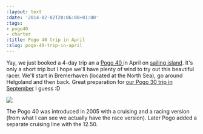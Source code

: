 ```yaml
---
:layout: text
:date: '2014-02-02T20:06:00+01:00'
:tags:
- pogo40
- charter
:title: Pogo 40 trip in April
:slug: pogo-40-trip-in-april
---
```

Yay, we just booked a 4-day trip an a [Pogo 40 ](http://www.pogostructures.com/en/structures/the-early-designs/pogo-40/) in April on [sailing island](http://www.sailingisland.de/highspeedsailing/startseite_highspeed_sailing.htm). It's only a short trip but I hope we'll have plenty of wind to try out this beautiful racer. We'll start in Bremerhaven (located at the North Sea), go around Helgoland and then back. Great preparation for [our Pogo 30 trip in September](http://picassol.co/post/73095521753/pogo-30-here-we-come) I guess :D

![](https://31.media.tumblr.com/f393408fe17b2f1190a37ae452898441/tumblr_inline_n0duilf9cR1qcydz0.jpg)

The Pogo 40 was introduced in 2005 with a cruising and a racing version (from what I can see we actually have the race version). Later Pogo added a separate cruising line with the 12.50.
